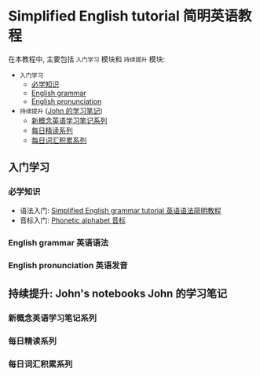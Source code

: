 # Simplified English tutorial  简明英语教程

在本教程中, 主要包括 `入门学习` 模块和 `持续提升` 模块:
- `入门学习`
    - [必学知识](#essentials)
    - [English grammar](#english-grammar)
    - [English pronunciation](#english-pronunciation)
- `持续提升` ([John 的学习笔记](#johns-notebook))
    - [新概念英语学习笔记系列](#nce-notes)
    - [每日精读系列](#reading-comprehension)
    - [每日词汇积累系列](#vocabulary-building)

## 入门学习

### <a id="essentials">必学知识</a>

- 语法入门: [Simplified English grammar tutorial 英语语法简明教程](articles/simplified-english-grammar-tutorial.md)
- 音标入门: [Phonetic alphabet 音标](articles/phonetic-alphabet.md)

### <a id="english-grammar">English grammar 英语语法</a>
### <a id="english-pronunciation">English pronunciation 英语发音</a>

## <a id="johns-notebook">持续提升: John's notebooks John 的学习笔记</a>

### <a id="nce-notes">新概念英语学习笔记系列</a>
### <a id="reading-comprehension">每日精读系列</a>
### <a id="vocabulary-building">每日词汇积累系列</a>
